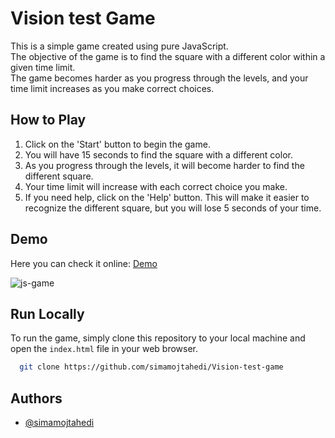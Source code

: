 
# Vision test Game

This is a simple game created using pure JavaScript. \
The objective of the game is to find the square with a different color within a given time limit. \
The game becomes harder as you progress through the levels, and your time limit increases as you make correct choices.

## How to Play

1. Click on the 'Start' button to begin the game.
2. You will have 15 seconds to find the square with a different color.
3. As you progress through the levels, it will become harder to find the different square.
4. Your time limit will increase with each correct choice you make.
5. If you need help, click on the 'Help' button. This will make it easier to recognize the different square, but you will lose 5 seconds of your time.


## Demo

Here you can check it online: 
[Demo](https://simamojtahedi.github.io/Vision-test-game/)

![js-game](https://user-images.githubusercontent.com/64223524/165794746-36c25719-d178-49d5-bbb7-b5799737fa7a.png)
## Run Locally

To run the game, simply clone this repository to your local machine and open the ```index.html``` file in your web browser.

```bash
  git clone https://github.com/simamojtahedi/Vision-test-game
```


## Authors

- [@simamojtahedi](https://github.com/simamojtahedi)

